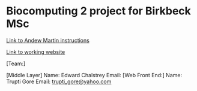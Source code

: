 Biocomputing 2 project for Birkbeck MSc
======

[Link to Andew Martin instructions](http://www.bioinf.org.uk/teaching/bbk/biocomp2/project/index.html)

[Link to working website](http://student.cryst.bbk.ac.uk/~gt002/index.html)

[Team:]

[Middle Layer]
  Name: Edward Chalstrey
  Email:
[Web Front End:]
  Name: Trupti Gore
  Email: trupti_gore@yahoo.com




